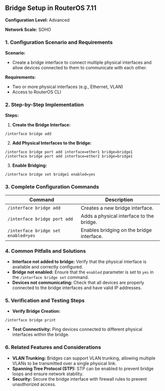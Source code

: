 ## Bridge Setup in RouterOS 7.11

**Configuration Level:** Advanced

**Network Scale:** SOHO

### 1. Configuration Scenario and Requirements

**Scenario:**
- Create a bridge interface to connect multiple physical interfaces and allow devices connected to them to communicate with each other.

**Requirements:**
- Two or more physical interfaces (e.g., Ethernet, VLAN)
- Access to RouterOS CLI

### 2. Step-by-Step Implementation

**Steps:**

1. **Create the Bridge Interface:**
```
/interface bridge add
```

2. **Add Physical Interfaces to the Bridge:**
```
/interface bridge port add interface=ether1 bridge=bridge1
/interface bridge port add interface=ether2 bridge=bridge1
```

3. **Enable Bridging:**
```
/interface bridge set bridge1 enabled=yes
```

### 3. Complete Configuration Commands

| Command | Description |
|---|---|
| `/interface bridge add` | Creates a new bridge interface. |
| `/interface bridge port add` | Adds a physical interface to the bridge. |
| `/interface bridge set enabled=yes` | Enables bridging on the bridge interface. |

### 4. Common Pitfalls and Solutions

- **Interface not added to bridge:** Verify that the physical interface is available and correctly configured.
- **Bridge not enabled:** Ensure that the `enabled` parameter is set to `yes` in the `/interface bridge set` command.
- **Devices not communicating:** Check that all devices are properly connected to the bridge interfaces and have valid IP addresses.

### 5. Verification and Testing Steps

- **Verify Bridge Creation:**
```
/interface bridge print
```

- **Test Connectivity:**
Ping devices connected to different physical interfaces within the bridge.

### 6. Related Features and Considerations

- **VLAN Trunking:** Bridges can support VLAN trunking, allowing multiple VLANs to be transmitted over a single physical link.
- **Spanning Tree Protocol (STP):** STP can be enabled to prevent bridge loops and ensure network stability.
- **Security:** Secure the bridge interface with firewall rules to prevent unauthorized access.